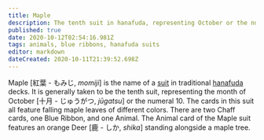 ```yaml
---
title: Maple
description: The tenth suit in hanafuda, representing October or the number 10
published: true
date: 2020-10-12T02:54:16.981Z
tags: animals, blue ribbons, hanafuda suits
editor: markdown
dateCreated: 2020-10-11T21:39:52.698Z
---
```


Maple [紅葉 - もみじ, *momiji*] is the name of a [suit](/en/hanafuda/suits) in traditional [hanafuda](/en/hanafuda) decks. It is generally taken to be the tenth suit, representing the month of October [十月	- じゅうがつ, *jūgatsu*] or the numeral 10. The cards in this suit all feature falling maple leaves of different colors. There are two Chaff cards, one Blue Ribbon, and one Animal. The Animal card of the Maple suit features an orange Deer [鹿 - しか, *shika*] standing alongside a maple tree.